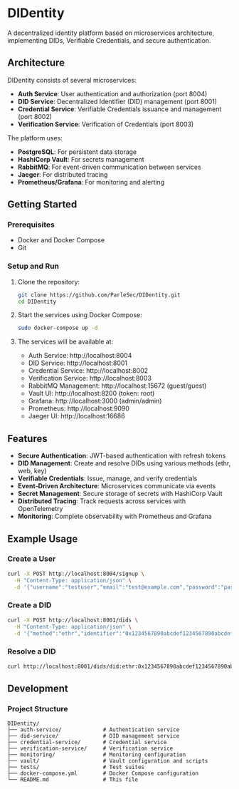 # DIDentity

A decentralized identity platform based on microservices architecture, implementing DIDs, Verifiable Credentials, and secure authentication.

## Architecture

DIDentity consists of several microservices:

- **Auth Service**: User authentication and authorization (port 8004)
- **DID Service**: Decentralized Identifier (DID) management (port 8001)
- **Credential Service**: Verifiable Credentials issuance and management (port 8002)
- **Verification Service**: Verification of Credentials (port 8003)

The platform uses:
- **PostgreSQL**: For persistent data storage
- **HashiCorp Vault**: For secrets management
- **RabbitMQ**: For event-driven communication between services
- **Jaeger**: For distributed tracing
- **Prometheus/Grafana**: For monitoring and alerting

## Getting Started

### Prerequisites

- Docker and Docker Compose
- Git

### Setup and Run

1. Clone the repository:
   ```bash
   git clone https://github.com/ParleSec/DIDentity.git
   cd DIDentity
   ```

2. Start the services using Docker Compose:
   ```bash
   sudo docker-compose up -d
   ```

3. The services will be available at:
   - Auth Service: http://localhost:8004
   - DID Service: http://localhost:8001
   - Credential Service: http://localhost:8002
   - Verification Service: http://localhost:8003
   - RabbitMQ Management: http://localhost:15672 (guest/guest)
   - Vault UI: http://localhost:8200 (token: root)
   - Grafana: http://localhost:3000 (admin/admin)
   - Prometheus: http://localhost:9090
   - Jaeger UI: http://localhost:16686

## Features

- **Secure Authentication**: JWT-based authentication with refresh tokens
- **DID Management**: Create and resolve DIDs using various methods (ethr, web, key)
- **Verifiable Credentials**: Issue, manage, and verify credentials
- **Event-Driven Architecture**: Microservices communicate via events
- **Secret Management**: Secure storage of secrets with HashiCorp Vault
- **Distributed Tracing**: Track requests across services with OpenTelemetry
- **Monitoring**: Complete observability with Prometheus and Grafana

## Example Usage

### Create a User

```bash
curl -X POST http://localhost:8004/signup \
  -H "Content-Type: application/json" \
  -d '{"username":"testuser","email":"test@example.com","password":"password123"}'
```

### Create a DID

```bash
curl -X POST http://localhost:8001/dids \
  -H "Content-Type: application/json" \
  -d '{"method":"ethr","identifier":"0x1234567890abcdef1234567890abcdef12345678"}'
```

### Resolve a DID

```bash
curl http://localhost:8001/dids/did:ethr:0x1234567890abcdef1234567890abcdef12345678
```

## Development

### Project Structure

```
DIDentity/
├── auth-service/             # Authentication service
├── did-service/              # DID management service
├── credential-service/       # Credential service
├── verification-service/     # Verification service
├── monitoring/               # Monitoring configuration
├── vault/                    # Vault configuration and scripts
├── tests/                    # Test suites
├── docker-compose.yml        # Docker Compose configuration
└── README.md                 # This file
```
